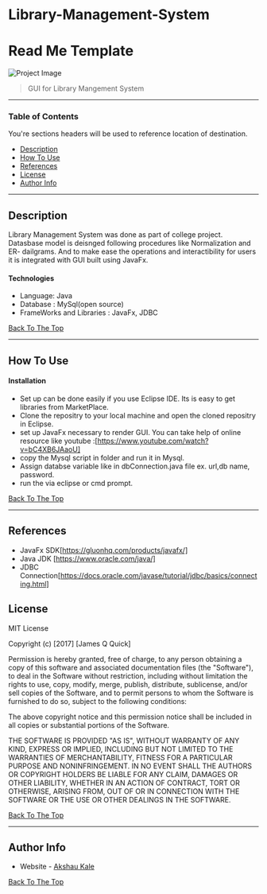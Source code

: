 # Library-Management-System
# Read Me Template

![Project Image](project-image-url)

> GUI for Library Mangement System

---

### Table of Contents
You're sections headers will be used to reference location of destination.

- [Description](#description)
- [How To Use](#how-to-use)
- [References](#references)
- [License](#license)
- [Author Info](#author-info)

---

## Description

Library Management System was done as part of college project. Datasbase model is deisnged following procedures like Normalization and ER- dailgrams. And to make ease the operations and interactibility for users it is integrated with GUI built using JavaFx.

#### Technologies

-  Language: Java
-  Database : MySql(open source)
-  FrameWorks and Libraries : JavaFx, JDBC

[Back To The Top](#read-me-template)

---

## How To Use

#### Installation

- Set up can be done easily if you use Eclipse IDE. Its is easy to get libraries from MarketPlace.
- Clone the repositry to your local machine and open the cloned repositry in Eclipse.
- set up JavaFx necessary to render GUI. You can take help of online resource like youtube :[https://www.youtube.com/watch?v=bC4XB6JAaoU]
- copy the Mysql script in folder and run it in Mysql.
- Assign databse variable like in dbConnection.java file ex. url,db name, password.
- run the via eclipse or cmd prompt.


[Back To The Top](#read-me-template)

---

## References

- JavaFx SDK[https://gluonhq.com/products/javafx/]
- Java JDK [https://www.oracle.com/java/]
- JDBC Connection[https://docs.oracle.com/javase/tutorial/jdbc/basics/connecting.html]

## License

MIT License

Copyright (c) [2017] [James Q Quick]

Permission is hereby granted, free of charge, to any person obtaining a copy
of this software and associated documentation files (the "Software"), to deal
in the Software without restriction, including without limitation the rights
to use, copy, modify, merge, publish, distribute, sublicense, and/or sell
copies of the Software, and to permit persons to whom the Software is
furnished to do so, subject to the following conditions:

The above copyright notice and this permission notice shall be included in all
copies or substantial portions of the Software.

THE SOFTWARE IS PROVIDED "AS IS", WITHOUT WARRANTY OF ANY KIND, EXPRESS OR
IMPLIED, INCLUDING BUT NOT LIMITED TO THE WARRANTIES OF MERCHANTABILITY,
FITNESS FOR A PARTICULAR PURPOSE AND NONINFRINGEMENT. IN NO EVENT SHALL THE
AUTHORS OR COPYRIGHT HOLDERS BE LIABLE FOR ANY CLAIM, DAMAGES OR OTHER
LIABILITY, WHETHER IN AN ACTION OF CONTRACT, TORT OR OTHERWISE, ARISING FROM,
OUT OF OR IN CONNECTION WITH THE SOFTWARE OR THE USE OR OTHER DEALINGS IN THE
SOFTWARE.

[Back To The Top](#read-me-template)

---

## Author Info

- Website - [Akshau Kale](https://akshaykbkale.com)

[Back To The Top](#read-me-template)
